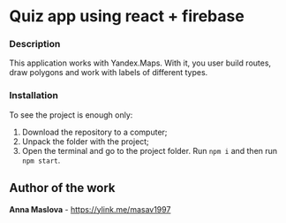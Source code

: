 # Quiz app using react + firebase

### Description

This application works with Yandex.Maps. With it, you user build routes, draw polygons and work with labels of different types.

### Installation

To see the project is enough only:
1. Download the repository to a computer;
2. Unpack the folder with the project;
3. Open the terminal and go to the project folder. Run ```npm i``` and then run ```npm start```.

## Author of the work

**Anna Maslova**  - <https://ylink.me/masav1997>
